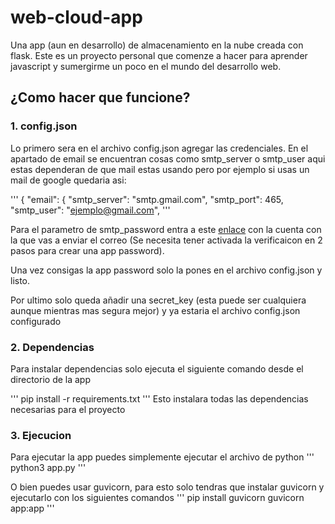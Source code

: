 # web-cloud-app
Una app (aun en desarrollo) de almacenamiento en la nube creada con flask.
Este es un proyecto personal que comenze a hacer para aprender javascript y sumergirme un poco en el mundo del desarrollo web.

## ¿Como hacer que funcione?

### 1. config.json
Lo primero sera en el archivo config.json agregar las credenciales. 
En el apartado de email se encuentran cosas como smtp_server o smtp_user aqui estas dependeran de que mail estas usando pero por ejemplo si usas un mail de google quedaria asi:

'''
{
    "email": {
        "smtp_server": "smtp.gmail.com",
        "smtp_port": 465,
        "smtp_user": "ejemplo@gmail.com",
'''

Para el parametro de smtp_password entra a este [enlace](https://myaccount.google.com/apppasswords) con la cuenta con la que vas a enviar el correo (Se necesita tener activada la verificaicon en 2 pasos para crear una app password).

Una vez consigas la app password solo la pones en el archivo config.json y listo.

Por ultimo solo queda añadir una secret_key (esta puede ser cualquiera aunque mientras mas segura mejor) y ya estaria el archivo config.json configurado

### 2. Dependencias
Para instalar dependencias solo ejecuta el siguiente comando desde el directorio de la app

'''
pip install -r requirements.txt
'''
Esto instalara todas las dependencias necesarias para el proyecto

### 3. Ejecucion
Para ejecutar la app puedes simplemente ejecutar el archivo de python
'''
python3 app.py
'''

O bien puedes usar guvicorn, para esto solo tendras que instalar guvicorn y ejecutarlo con los siguientes comandos
'''
pip install guvicorn
guvicorn app:app
'''
